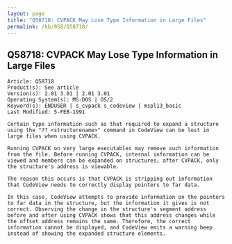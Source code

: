 ```yaml
---
layout: page
title: "Q58718: CVPACK May Lose Type Information in Large Files"
permalink: /kb/058/Q58718/
---
```


## Q58718: CVPACK May Lose Type Information in Large Files

	Article: Q58718
	Product(s): See article
	Version(s): 2.01 3.01 | 2.01 3.01
	Operating System(s): MS-DOS | OS/2
	Keyword(s): ENDUSER | s_cvpack s_codeview | mspl13_basic
	Last Modified: 5-FEB-1991
	
	Certain type information such as that required to expand a structure
	using the "?? <structurename>" command in CodeView can be lost in
	large files when using CVPACK.
	
	Running CVPACK on very large executables may remove such information
	from the file. Before running CVPACK, internal information can be
	viewed and members can be expanded on structures; after CVPACK, only
	the structure's address is viewable.
	
	The reason this occurs is that CVPACK is stripping out information
	that CodeView needs to correctly display pointers to far data.
	
	In this case, CodeView attempts to provide information on the pointers
	to far data in the structure, but the information it gives is not
	correct. Observing the change in the structure's segment address
	before and after using CVPACK shows that this address changes while
	the offset address remains the same. Therefore, the correct
	information cannot be displayed, and CodeView emits a warning beep
	instead of showing the expanded structure elements.
